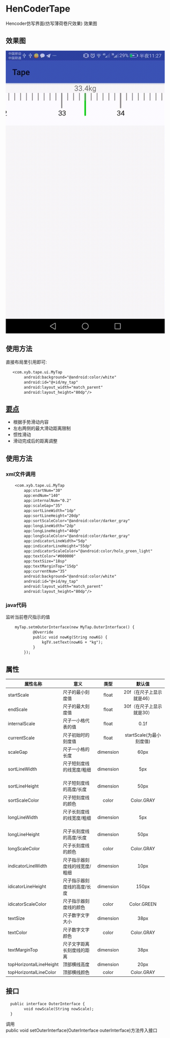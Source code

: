 # HenCoderTape
Hencoder仿写界面(仿写薄荷卷尺效果) 效果图<br>


## 效果图
![image](https://github.com/ysemylord/HenCoderTape/blob/master/SVID_20171016_232721.gif)

## 使用方法

直接布局里引用即可:<br>
```
   <com.xyb.tape.ui.MyTap
        android:background="@android:color/white"
        android:id="@+id/my_tap"
        android:layout_width="match_parent"
        android:layout_height="80dp"/>
```
## [要点](http://www.jianshu.com/c/36d7137d34f6)
+ 根据手势滑动内容
+ 左右两侧的最大滑动距离限制
+ 惯性滑动
+ 滑动完成后的距离调整


## 使用方法

### xml文件调用
```
    <com.xyb.tape.ui.MyTap
        app:startNum="30"
        app:endNum="140"
        app:internalNum="0.2"
        app:scaleGap="35"
        app:sortLineWidth="1dp"
        app:sortLineHeight="20dp"
        app:sortScaleColor="@android:color/darker_gray"
        app:longLineWidth="2dp"
        app:longLineHeight="40dp"
        app:longScaleColor="@android:color/darker_gray"
        app:indicatorLineWidth="5dp"
        app:indicatorLineHeight="55dp"
        app:indicatorScaleColor="@android:color/holo_green_light"
        app:textColor="#000000"
        app:textSize="18sp"
        app:textMarginTop="15dp"
        app:currentNum="35"
        android:background="@android:color/white"
        android:id="@+id/my_tap"
        android:layout_width="match_parent"
        android:layout_height="80dp"/>
```

### java代码

监听当前卷尺指示的值
```
    myTap.setmOuterInterface(new MyTap.OuterInterface() {
            @Override
            public void nowKg(String nowKG) {
                kgTV.setText(nowKG + "kg");
            }
        });
```
## 属性  
|**属性名称**|**意义**|**类型**|**默认值**|
|--|--|:--:|:--:|
|startScale      | 尺子的最小刻度值     | float| 20f（在尺子上显示就是46）|
|endScale      | 尺子的最大刻度值     | float| 30f（在尺子上显示就是30）|
|internalScale | 尺子一小格代表的值     | float| 0.1f|
|currentScale | 尺子初始时的刻度值     | float| startScale(为最小刻度值)|
|scaleGap | 尺子一小格的长度 | dimension| 60px|
|sortLineWidth | 尺子短刻度线的线宽度/粗细   | dimension| 5px|
|sortLineHeight | 尺子短刻度线的高度/长度 | dimension| 50px|
|sortScaleColor | 尺子短刻度线的颜色   | color| Color.GRAY|
|longLineWidth | 尺子长刻度线的线宽度/粗细   | dimension| 5px|
|longLineHeight | 尺子长刻度线的高度/长度 | dimension| 50px|
|longScaleColor | 尺子长刻度线的颜色   | color| Color.GRAY|
|indicatorLineWidth | 尺子指示器刻度线的线宽度/粗细   | dimension| 10px|
|idicatorLineHeight | 尺子指示器刻度线的高度/长度 | dimension| 150px|
|idicatorScaleColor | 尺子指示器刻度线的颜色   | color| Color.GREEN|
|textSize | 尺子数字文字大小  | dimension| 38px|
|textColor | 尺子数字文字颜色  | color| Color.GRAY|
|textMarginTop | 尺子文字距离长刻度线的距离  | dimension| 38px|
|topHorizontalLineHeight | 顶部横线高度 | dimension| 20px|
|topHorizontalLineColor | 顶部横线颜色 | color| Color.GRAY|


## 接口
```
  public interface OuterInterface {
        void nowScale(String nowScale);
  }
```
调用  
public void setOuterInterface(OuterInterface outerInterface)方法传入接口

